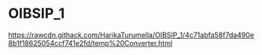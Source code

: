 # OIBSIP_1

https://rawcdn.githack.com/HarikaTurumella/OIBSIP_1/4c71abfa58f7da490e8b1f18625054ccf741e2fd/temp%20Converter.html
